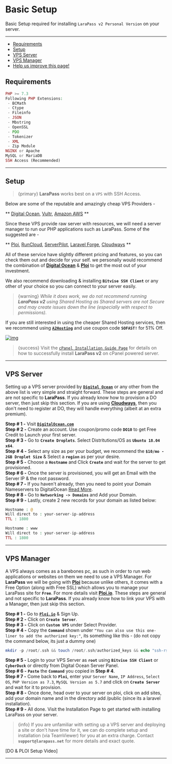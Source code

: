 # Basic Setup

Basic Setup required for installing `LaraPass v2 Personal Version` on your server.

---

- [Requirements](#requirements)
- [Setup](#setup)
- [VPS Server](#vps)
- [VPS Manager](#manager)
- [<a href="https://github.com/larapass/LaraPass-v2-Docs/edit/master/resources/docs/personal/basic-setup.md" target="_blank"><i class="fa fa-edit"></i> Help us improve this page!</a>](#)

<a name="requirements"></a>
## Requirements

```php
PHP >= 7.3
Following PHP Extensions:
 - BCMath
 - Ctype
 - Fileinfo
 - JSON
 - Mbstring
 - OpenSSL
 - PDO
 - Tokenizer
 - XML
 - Zip Module
NGINX or Apache
MySQL or MariaDB
SSH Access (Recommended)
```

---

<a name="setup"></a>
## Setup

> {primary} **LaraPass** works best on a `VPS` with SSH Access. 

Below are some of the reputable and amazingly cheap VPS Providers -

**
[Digital Ocean](https://refs.spargon.tech/digital-ocean), [Vultr](https://refs.spargon.tech/vultr), [Amazon AWS](https://aws.amazon.com/free/)
**

Since these VPS provide raw server with resources, we will need a server manager to run our PHP applications such as LaraPass. Some of the suggested are - 

**
[Ploi](https://refs.spargon.tech/ploi), [RunCloud](https://refs.spargon.tech/runcloud), [ServerPilot](https://refs.spargon.tech/serverpilot), [Laravel Forge](https://forge.laravel.com/), [Cloudways](https://refs.spargon.tech/cloudways)
**

All of these service have slightly different pricing and features, so you can check them out and decide for your self. we personally would recommend the combination of **[Digital Ocean](https://refs.spargon.tech/digital-ocean)** & **[Ploi](https://refs.spargon.tech/ploi)** to get the most out of your investment.

We also recommend downloading & installing **`Bitvise SSH Client`** or any other of your choice so you can connect to your server easily.

> {warning} *While it does work, we do not recommend running **LaraPass v2** using Shared Hosting as Shared servers are not Secure and may create issues down the line (especially with respect to permissions).*

If you are still interested in using the cheaper Shared Hosting services, then we recommend using [**``A2Hosting``**](https://refs.spargon.tech/a2-hosting) and use coupon code **``SOFAST!``** for 51% Off.

[![img](https://affiliates.a2hosting.com/accounts/default1/banners/b33b2977.png)](https://www.a2hosting.com?aid=larapass&amp;bid=b33b2977)

> {success} Visit the [``cPanel Installation Guide Page``](cpanel) for details on how to successfully install **LaraPass v2** on cPanel powered server.

---

<a name="vps"></a>
## VPS Server

 Setting up a VPS server provided by [**`Digital Ocean`**](https://m.do.co/c/1b88e7535dea) or any other from the above list is very simple and straight forward. These steps are general and are not specific to **LaraPass**. If you already know how to provision a DO server, then just skip this section. If you are using [**Cloudways**](https://www.cloudways.com/en/?id=94888), then you don't need to register at DO, they will handle everything (albeit at an extra premium).

 **Step # 1 -** Visit [**`DigitalOcean.com`**](https://m.do.co/c/1b88e7535dea)  
 **Step # 2 -** Create an account. Use coupon/promo code **`DO10`** to get Free Credit to Launch your first server.  
 **Step # 3 -** Go to **`Create Droplets`**. Select Distritutions/OS as **`Ubuntu 18.04 x64`**.  
 **Step # 4 -** Select any size as per your budget, we recommend the **`$10/mo - 2GB Droplet Size`** & Select a **`region`** as per your desire.  
 **Step # 5 -** Choose a **`Hostname`** and Click **`Create`** and wait for the server to get provisioned.  
 **Step # 6 -** Once the server is provisioned, you will get an Email with the Server IP & the root password.  
 **Step # 7 -** If you haven't already, then you need to point your Domain Nameservers to DigitalOcean [Read More](https://www.digitalocean.com/community/tutorials/how-to-point-to-digitalocean-nameservers-from-common-domain-registrars).  
 **Step # 8 -** Go to **`Networking -> Domains`** and Add your Domain.  
 **Step # 9 -** Lastly, create 2 new records for your domain as listed below:

 ```php
 Hostname : @
 Will direct to : your-server-ip-address
 TTL : 1800

 Hostname : www
 Will direct to : your-server-ip-address
 TTL : 1800
 ```

---

<a name="manager"></a>
## VPS Manager

A VPS always comes as a barebones pc, as such in order to run web applications or websites on them we need to use a VPS Manager. For **LaraPass** we will be going with [**Ploi**](https://ploi.io/register?referrer=GTVyGH2vz2N3tN84XxW7) because unlike others, it comes with a Free Option (along with Free SSL) which allows you to manage your LaraPass site for **`Free`**. For more details visit [**Ploi.io**](https://ploi.io/register?referrer=GTVyGH2vz2N3tN84XxW7). These steps are general and not specific to **LaraPass**. If you already know how to link your VPS with a Manager, then just skip this section.

**Step # 1 -** Go to [**`Ploi.io`**](https://ploi.io/register?referrer=GTVyGH2vz2N3tN84XxW7) & Sign Up.  
**Step # 2 -** Click on **`Create Server`**.  
**Step # 3 -** Click on **`Custom VPS`** under Select Provider.  
**Step # 4 -** Copy the **`Command`** shown under `"You can also use this one-liner to add the authorized key:"`, its something like this - (do not copy the command below, its just a dummy one)

```php
mkdir -p /root/.ssh && touch /root/.ssh/authorized_keys && echo "ssh-rsa AAAAB3NzaC1yc2EAAAADAQABAAABAQC6BBCdgfd/8FblBAwAuZYFQti4xOub2BxlMMwjMajI+JM91bD81B6xBA19gBTrc194SuoD1L/T7tna66XQsBUchC2YBF/akdwyyduSBJh/yK98JCMNZyNcE0qZ/g9MhCfkYI3ZkFLOeoTYsDEUpkzNKePu9r6egBSFQj0TGNAKyZ3wohnM469CoCS0Jh6kbOOa+kp7OLr0jXRY5l7f8MCEjPcVldkYFhXhxIFQ6GZnGdnayqnlBVRpN4/4q1X+HTsMOWKcTtJembJ8wThaKnAUhsZjNOitD9edhsDu+K9JeZU8egnP8tz28i+8pFcuPykoeqUJOCgMCiuHuvMhu2iL ploi-worker" >> /root/.ssh/authorized_keys
```
**Step # 5 -** Login to your VPS Server as **`root`** using **`Bitvise SSH Client`** or **`CyberDuck`** or directly from Digital Ocean Server Panel.  
**Step # 6 -** **`Paste`** the **`Command`** you copied in **Step # 4**.  
**Step # 7 -** Come back to **`Ploi`**, enter your `Server Name`, `IP Address`, `Select OS`, `PHP Version as 7.3`, `MySQL Version as 5.7` and click on **`Create Server`** and wait for it to provision.  
**Step # 8 -** Once done, head over to your server on ploi, click on add sites, add your domain name and in the directory add /public (since its a laravel installation).  
**Step # 9 -** All done. Visit the Installation Page to get started with installing LaraPass on your server.

> {info} If you are unfamiliar with setting up a VPS server and deploying a site or don't have time for it, we can do complete setup and installation (via TeamViewer) for you at an extra charge. Contact **`support@larapass.net`** for more details and exact quote.

[DO & PLOI Setup Video]

---
<br />
<larecipe-feedback message="Thankyou for your feedback!">
</larecipe-feedback>